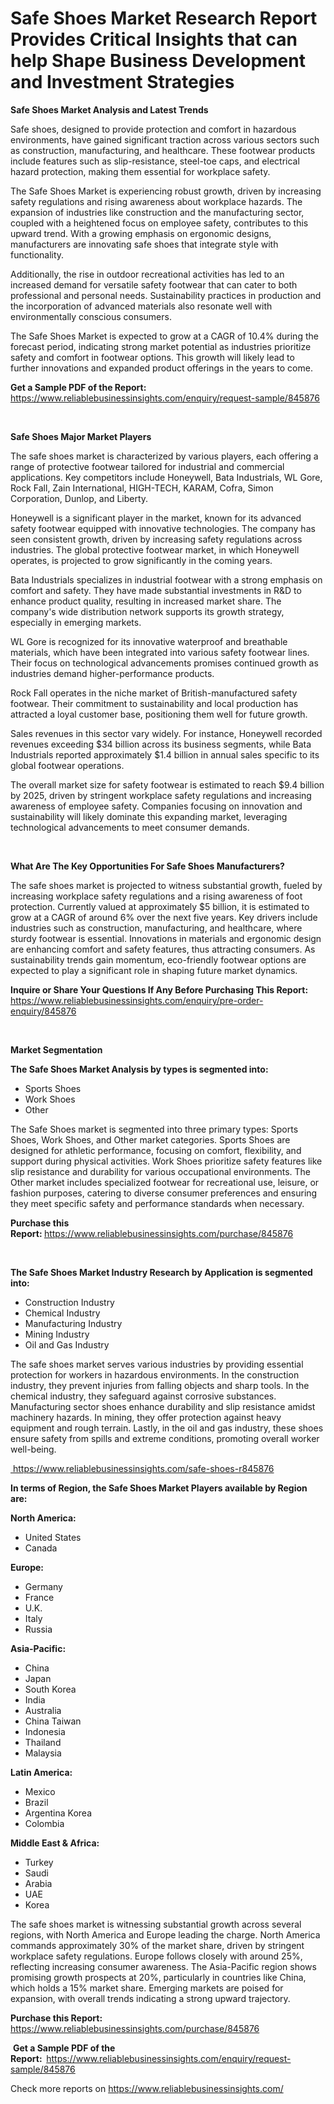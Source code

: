 <p><h1>Safe Shoes Market Research Report Provides Critical Insights that can help Shape Business Development and Investment Strategies</h1></p><p><strong>Safe Shoes Market Analysis and Latest Trends</strong></p>
<p><p>Safe shoes, designed to provide protection and comfort in hazardous environments, have gained significant traction across various sectors such as construction, manufacturing, and healthcare. These footwear products include features such as slip-resistance, steel-toe caps, and electrical hazard protection, making them essential for workplace safety.</p><p>The Safe Shoes Market is experiencing robust growth, driven by increasing safety regulations and rising awareness about workplace hazards. The expansion of industries like construction and the manufacturing sector, coupled with a heightened focus on employee safety, contributes to this upward trend. With a growing emphasis on ergonomic designs, manufacturers are innovating safe shoes that integrate style with functionality.</p><p>Additionally, the rise in outdoor recreational activities has led to an increased demand for versatile safety footwear that can cater to both professional and personal needs. Sustainability practices in production and the incorporation of advanced materials also resonate well with environmentally conscious consumers. </p><p>The Safe Shoes Market is expected to grow at a CAGR of 10.4% during the forecast period, indicating strong market potential as industries prioritize safety and comfort in footwear options. This growth will likely lead to further innovations and expanded product offerings in the years to come.</p></p>
<p><strong>Get a Sample PDF of the Report:&nbsp;</strong> <a href="https://www.reliablebusinessinsights.com/enquiry/request-sample/845876?utm_campaign=2276&utm_medium=2&utm_source=Github&utm_content=ia&utm_term=05042025&utm_id=safe-shoes">https://www.reliablebusinessinsights.com/enquiry/request-sample/845876</a></p>
<p>&nbsp;</p>
<p><strong>Safe Shoes Major Market Players</strong></p>
<p><p>The safe shoes market is characterized by various players, each offering a range of protective footwear tailored for industrial and commercial applications. Key competitors include Honeywell, Bata Industrials, WL Gore, Rock Fall, Zain International, HIGH-TECH, KARAM, Cofra, Simon Corporation, Dunlop, and Liberty.</p><p>Honeywell is a significant player in the market, known for its advanced safety footwear equipped with innovative technologies. The company has seen consistent growth, driven by increasing safety regulations across industries. The global protective footwear market, in which Honeywell operates, is projected to grow significantly in the coming years.</p><p>Bata Industrials specializes in industrial footwear with a strong emphasis on comfort and safety. They have made substantial investments in R&D to enhance product quality, resulting in increased market share. The company's wide distribution network supports its growth strategy, especially in emerging markets.</p><p>WL Gore is recognized for its innovative waterproof and breathable materials, which have been integrated into various safety footwear lines. Their focus on technological advancements promises continued growth as industries demand higher-performance products.</p><p>Rock Fall operates in the niche market of British-manufactured safety footwear. Their commitment to sustainability and local production has attracted a loyal customer base, positioning them well for future growth.</p><p>Sales revenues in this sector vary widely. For instance, Honeywell recorded revenues exceeding $34 billion across its business segments, while Bata Industrials reported approximately $1.4 billion in annual sales specific to its global footwear operations.</p><p>The overall market size for safety footwear is estimated to reach $9.4 billion by 2025, driven by stringent workplace safety regulations and increasing awareness of employee safety. Companies focusing on innovation and sustainability will likely dominate this expanding market, leveraging technological advancements to meet consumer demands.</p></p>
<p>&nbsp;</p>
<p><strong>What Are The Key Opportunities For Safe Shoes Manufacturers?</strong></p>
<p><p>The safe shoes market is projected to witness substantial growth, fueled by increasing workplace safety regulations and a rising awareness of foot protection. Currently valued at approximately $5 billion, it is estimated to grow at a CAGR of around 6% over the next five years. Key drivers include industries such as construction, manufacturing, and healthcare, where sturdy footwear is essential. Innovations in materials and ergonomic design are enhancing comfort and safety features, thus attracting consumers. As sustainability trends gain momentum, eco-friendly footwear options are expected to play a significant role in shaping future market dynamics.</p></p>
<p><strong>Inquire or Share Your Questions If Any Before Purchasing This Report:</strong> <a href="https://www.reliablebusinessinsights.com/enquiry/pre-order-enquiry/845876?utm_campaign=2276&utm_medium=2&utm_source=Github&utm_content=ia&utm_term=05042025&utm_id=safe-shoes">https://www.reliablebusinessinsights.com/enquiry/pre-order-enquiry/845876</a></p>
<p>&nbsp;</p>
<p><strong>Market Segmentation</strong></p>
<p><strong>The Safe Shoes Market Analysis by types is segmented into:</strong></p>
<p><ul><li>Sports Shoes</li><li>Work Shoes</li><li>Other</li></ul></p>
<p><p>The Safe Shoes market is segmented into three primary types: Sports Shoes, Work Shoes, and Other market categories. Sports Shoes are designed for athletic performance, focusing on comfort, flexibility, and support during physical activities. Work Shoes prioritize safety features like slip resistance and durability for various occupational environments. The Other market includes specialized footwear for recreational use, leisure, or fashion purposes, catering to diverse consumer preferences and ensuring they meet specific safety and performance standards when necessary.</p></p>
<p><strong>Purchase this Report:&nbsp;</strong><a href="https://www.reliablebusinessinsights.com/purchase/845876?utm_campaign=2276&utm_medium=2&utm_source=Github&utm_content=ia&utm_term=05042025&utm_id=safe-shoes">https://www.reliablebusinessinsights.com/purchase/845876</a></p>
<p>&nbsp;</p>
<p><strong>The Safe Shoes Market Industry Research by Application is segmented into:</strong></p>
<p><ul><li>Construction Industry</li><li>Chemical Industry</li><li>Manufacturing Industry</li><li>Mining Industry</li><li>Oil and Gas Industry</li></ul></p>
<p><p>The safe shoes market serves various industries by providing essential protection for workers in hazardous environments. In the construction industry, they prevent injuries from falling objects and sharp tools. In the chemical industry, they safeguard against corrosive substances. Manufacturing sector shoes enhance durability and slip resistance amidst machinery hazards. In mining, they offer protection against heavy equipment and rough terrain. Lastly, in the oil and gas industry, these shoes ensure safety from spills and extreme conditions, promoting overall worker well-being.</p></p>
<p><a href="https://www.reliablebusinessinsights.com/safe-shoes-r845876?utm_campaign=2276&utm_medium=2&utm_source=Github&utm_content=ia&utm_term=05042025&utm_id=safe-shoes">&nbsp;https://www.reliablebusinessinsights.com/safe-shoes-r845876</a></p>
<p><strong>In terms of Region, the Safe Shoes Market Players available by Region are:</strong></p>
<p>
    <p> <strong> North America: </strong>
        <ul>
            <li>United States</li>
            <li>Canada</li>
        </ul>
        </p> 
    <p> <strong> Europe: </strong>
        <ul>
            <li>Germany</li>
            <li>France</li>
            <li>U.K.</li>
            <li>Italy</li>
            <li>Russia</li>
        </ul>
        </p> 
    <p> <strong> Asia-Pacific: </strong>
        <ul>
            <li>China</li>
            <li>Japan</li>
            <li>South Korea</li>
            <li>India</li>
            <li>Australia</li>
            <li>China Taiwan</li>
            <li>Indonesia</li>
            <li>Thailand</li>
            <li>Malaysia</li>
        </ul>
        </p> 
    <p> <strong> Latin America: </strong>
        <ul>
            <li>Mexico</li>
            <li>Brazil</li>
            <li>Argentina Korea</li>
            <li>Colombia</li>
        </ul>
        </p> 
    <p> <strong> Middle East & Africa: </strong>
        <ul>
            <li>Turkey</li>
            <li>Saudi</li>
            <li>Arabia</li>
            <li>UAE</li>
            <li>Korea</li>
        </ul>
    </p>
    </p>
<p><p>The safe shoes market is witnessing substantial growth across several regions, with North America and Europe leading the charge. North America commands approximately 30% of the market share, driven by stringent workplace safety regulations. Europe follows closely with around 25%, reflecting increasing consumer awareness. The Asia-Pacific region shows promising growth prospects at 20%, particularly in countries like China, which holds a 15% market share. Emerging markets are poised for expansion, with overall trends indicating a strong upward trajectory.</p></p>
<p><strong>Purchase this Report: </strong><a href="https://www.reliablebusinessinsights.com/purchase/845876?utm_campaign=2276&utm_medium=2&utm_source=Github&utm_content=ia&utm_term=05042025&utm_id=safe-shoes">https://www.reliablebusinessinsights.com/purchase/845876</a></p>
<p>&nbsp;<strong>Get a Sample PDF of the Report:&nbsp;&nbsp;</strong><a href="https://www.reliablebusinessinsights.com/enquiry/request-sample/845876?utm_campaign=2276&utm_medium=2&utm_source=Github&utm_content=ia&utm_term=05042025&utm_id=safe-shoes">https://www.reliablebusinessinsights.com/enquiry/request-sample/845876</a></p>
<p><strong></strong></p>
<p>Check more reports on <a href="https://www.reliablebusinessinsights.com/?utm_campaign=2276&utm_medium=2&utm_source=Github&utm_content=ia&utm_term=05042025&utm_id=safe-shoes">https://www.reliablebusinessinsights.com/</a></p>